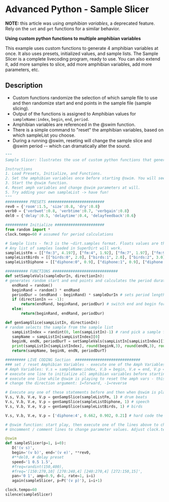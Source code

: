 # Advanced Python - Sample Slicer 

**NOTE:** this article was using _amphibian variables_, a deprecated feature. Rely on the `set` and `get` functions for a similar behavior.

**Using custom python functions to multiple amphibian variables**

This example uses custom functions to generate 4 amphibian variables at once. It also uses presets, initialized values, and sample lists. The Sample Slicer is a complete livecoding program, ready to use. You can also extend it, add more samples to slice, add more amphibian variables, add more parameters, etc. 

## Description

- Custom functions randomize the selection of which sample file to use and then randomize start and end points in the sample file (sample slicing).
- Output of the functions is assigned to Amphibian values for `sampleName:index`, `begin`, `end`, `period`. 
- Amphibian variables are referenced in the @swim function. 
- There is a simple command to "reset" the amphibian variables, based on which sampleList you choose. 
- During a running @swim, reseting will change the sample slice and @swim period -- which can dramatically alter the sound. 

 ```python
""" 
Sample Slicer: llustrates the use of custom python functions that generate Sardine amphibian variable values. 

Instructions
1. Load Presets, Initialize, and Functions.
2. Set the amphibian variables once before starting @swim. You will see the values print out. 
3. Start the @swim function.
4. Reset amph variables and change @swim parameters at will.
5. Try adding your own sampleList -> have fun! 
"""
########## PRESETS #########################
rev0 = {'room':1.5, 'size':0.8, 'dry':0.8}
verb0 = {'verbwet':0.8, 'verbtime':0.7, 'verbgain':0.8}
del0 = {'delay':0.5, 'delaytime':0.4, 'delayfeedback':0.6}

########## Initialize ######################
from random import * 
clock.tempo=60 # assumed for period calculations

# Sample lists - fm:3 is the ~dirt.samples format. Floats values are the sample length in secs.
# Any list of samples loaded in SuperDirt will work.
sampleListFm = [["fm:3", 4.197], ["fm:4", 1.92], ["fm:7", 1.97], ["fm:9", 4.42], ["fm:14", 1.73] ]
sampleListBirds = [["birds:0", 2.0], ["birds:1", 2.0], ["birds:2", 3.0], ["birds:3", 2.5], ["birds:4", 4.0], ["birds:5", 1.0], ["birds:8", 1.75], ["birds:9", 1.75] ]
sampleListDiphone = [["diphone:0", 0.9], ["diphone:1", 0.9], ["diphone:2", 0.9], ["diphone:3", 0.9], ["diphone:4", 0.9], ["diphone:5", 0.9], ["diphone:8", 0.9], ["diphone:9", 0.9], ["diphone:10", 0.9], ["diphone:11", 0.9] ]

########## FUNCTIONS #############################
def setSampleVals(sampleDurIn, directionIn):
# generates random start and end points and calculates the period duration
    endRand = random()
    beginRand = random() * endRand
    periodDur = (endRand - beginRand) * sampleDurIn # sets period length
    if (directionIn == -1):
        return(endRand, beginRand, periodDur) # switch end and begin for reverse play
    else:
        return(beginRand, endRand, periodDur)

def genSampSlice(sampListIn, directionIn):
# random selects the sample from the sample list
    sampListIndex = randint(0, len(sampListIn)-1) # rand pick a sample from list
    sampName = sampListIn[sampListIndex][0]
    beginN, endN, periodDurT = setSampleVals(sampListIn[sampListIndex][1], directionIn)
    print(sampListIn[sampListIndex], round(beginN,3), round(endN,3), round(periodDurT,4))
    return(sampName, beginN, endN, periodDurT)

######### LIVE CODING Section  #############################
### set / reset Amphibian Variables - execute one of the Amph Variables assignment statements
# Amph Variables: V.s = sampleName:index, V.b = begin, V.e = end, V.p = period
# execute one line to initialize all amphibian variables before starting the @swim 
# execute one line while @swim is playing to reset the amph vars - this will change the sound and rhythm, often radically
# change the direction argument: 1=forward, -1=reverse

# Execute any one of these statements before and then when @swim is playing.
V.s, V.b, V.e, V.p = genSampSlice(sampleListFm, 1) # drum beats
V.s, V.b, V.e, V.p = genSampSlice(sampleListDiphone, 1) # speech 
V.s, V.b, V.e, V.p = genSampSlice(sampleListBirds, 1) # birds

V.s, V.b, V.e, V.p = ['diphone:4', 0.662, 0.902, 0.21] # hard code the amph vars

# @swim function: start play, then execute one of the lines above to change parameters.
# Uncomment / comment lines to change parameter values. Adjust clock.tempo.

@swim
def sampleSlicer(p=1, i=0):
    D('(v s)', 
    begin='(v b)', end='(v e)', **rev0, 
    #**del0, # delay preset
    speed='1 0.5 1.5',
    #freq=randint(150,400), 
    #freq='[150:270,10] [270:240,4] [240:270,4] [272:150,15]',
    pan='0 1', amp=0.9, d=1, rate=1, i=i)
    again(sampleSlicer, p=P('(v p)'), i=i+1)

clock.tempo=60
silence(sampleSlicer)
 ```
